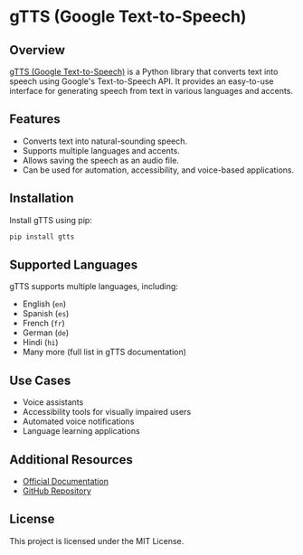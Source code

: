 # gTTS (Google Text-to-Speech)

## Overview
[gTTS (Google Text-to-Speech)](https://pypi.org/project/gTTS/) is a Python library that converts text into speech using Google's Text-to-Speech API. It provides an easy-to-use interface for generating speech from text in various languages and accents.

## Features
- Converts text into natural-sounding speech.
- Supports multiple languages and accents.
- Allows saving the speech as an audio file.
- Can be used for automation, accessibility, and voice-based applications.

## Installation
Install gTTS using pip:
```sh
pip install gtts
```

## Supported Languages
gTTS supports multiple languages, including:
- English (`en`)
- Spanish (`es`)
- French (`fr`)
- German (`de`)
- Hindi (`hi`)
- Many more (full list in gTTS documentation)

## Use Cases
- Voice assistants
- Accessibility tools for visually impaired users
- Automated voice notifications
- Language learning applications

## Additional Resources
- [Official Documentation](https://gtts.readthedocs.io/)
- [GitHub Repository](https://github.com/pndurette/gTTS)

## License
This project is licensed under the MIT License.

